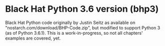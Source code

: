 # Black Hat Python 3.6 version (bhp3) 
Black Hat Python code originally by Justin Seitz as available on "nostarch.com/download/BHP-Code.zip", but modified to support Python 3 (as of Python 3.6.1). This is a work-in-progress, so not all chapters' examples are covered, yet.
